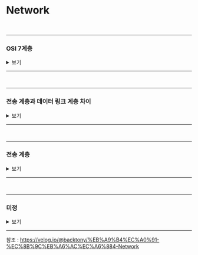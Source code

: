 # Network

<br>

-----------------------

### OSI 7계층

<details>
    <summary> 보기 </summary>
    <br />

-----------------------

**Application Layer (응용)**
  - 최종 목적지로 응용프로그램과 연관해 서비스를 수행하는 계층
  - Ex) HTTP, FTP, DNS

**Presentation Layer (표현)**
  - 데이터 압축 및 변환이 이뤄지는 계층
  - Ex) JPEG, MPEG

**Session Layer (세션)**
  - 데이터가 통신하기 위해 논리적 연결을 담당하는 계층
  - Ex) API, Socket

**Transport Layer (전송)**
  - 종단 간의 사용자들에게 신뢰성 있는 데이터를 전달하는 계층
  - 흐름 제어 : 송신측과 수신측 사이의 **데이터 처리 속도 차이를 제어**
  - 혼잡 제어 : 네트워크 혼잡을 피하기 위해 **데이터 전송 속도 제어**
  - 오류 제어 : **오류 검출 및 재전송**

**Network Layer (네트워크)**
  - IP를 지정하고 라우터로 경로를 선택
  - 네트워크를 통해 선택된 경로로 패킷을 전달하는 계층

**Data-Link Layer (데이터 링크)**
  - 신뢰성 있는 전송을 보장하기 위한 계층
  - 흐름 제어, 오류 제어, 희선 제어

**Physical Layer (물리)**
  - 전기적, 물리적 세부 사항을 정의하는 계층


</details>

-----------------------

<br>

-----------------------

### 전송 계층과 데이터 링크 계층 차이

<details>
    <summary> 보기 </summary>
    <br />

-----------------------

**전송 계층과 데이터 링크 계층 차이**
- 전송 계층은 논리적으로 1:1 연결된 송신과 수신 (종단간) 호스트에 신뢰성 관련 기능을 제공한다.
- 데이터 링크 계층은 물리적으로 1:1 연결된 호스트 (직접 묶여있는 호스트-노드 혹은 노드-노드) 사이의 전송에서 신뢰성 관련 기능을 제공한다.

**계층을 나눈 이유?**
- 통신이 일어나는 과정을 단계별로 알 수 있게 하여 문제 발생 시 해당 단계만 수정하면 된다.

-----------------------

</details>

-----------------------

<br>

-----------------------

### 전송 계층

<details>
    <summary> 보기 </summary>
    <br />

-----------------------

**TCP 패킷 추적 관리**
- 데이터는 패킷 단위로 쪼개져 같은 목적지로 전송
- 패킷의 분실 확인 처리를 하기 위해 패킷에 각 번호를 부여해 목적지에서 패킷 재조립 

**흐름 제어**
- 송신측, 수신측 사이의 데이터 처리 속도 차이를 제어하기 위한 기법
- 송신측의 데이터 처리 속도를 조절하여 수신자의 버퍼오버플로우를 방지한다.
- 슬라이딩 윈도우를 사용
  - 송신측에서 `0,1,2,3,4,5,6`을 보낼 수 있는 프레임을 가지고 `0,1`을 전송하면 슬라이딩 윈도우는 `2,3,4,5,6`으로 변경
  - 수신측에서 `ACK`를 보내면 송신측은 이전에 보낸 데이터 `0,1`을 수신측에서 정상적으로 받았음을 알게되고 ACK 개수 만큼 프레임의 수를 오른쪽으로 확장 

**오류 제어**
- 프레임이 손상 혹은 손실 됐을 경우 재전송을 통해 오류 복구
- 2가지 방식
  - `Stop and Wait ARQ`
    - 수신측에서 `ACK or NAK`을 보낸다.
    - 수신측에서 받지 못한 경우 NAK을 보낸고 송신측은 해당 데이터 재전송
    - 만약 분실된 경우 일정 간격의 시간을 두고 타임아웃이 되면 송신측에서 데이터 재전송
  - `Go-Back-N ARQ`
    - 손상되거나 분실된 경우 확인된 마지막 프레임 이후로 모든 프레임 재전송
    - Ex) `1,2,3` 중 수신측에서 `1, 3` 중 3을 버리고 2를 받지 못했다고 송신측에 보내면 송신측은 2부터 다시 보낸다.  
  - `SR ARQ`
    - `Go-Back-N`을 보완한 방법으로 손실된 프레임만 재전송
    - 별도 데이터 재정렬을 수행해야 한다.
    - 별도의 버퍼를 필요로 한다.

**혼잡 제어**
- 네트워크 혼잡을 피하기 위해 송신측에서 보내는 데이터 전송 속도를 제어하는 것
- `AIMD` 방식
  - 처음 패킷 하나를 보내 문제가 없다면 `Window Size`를 1씩 증가시키는 방식
  - 문제 발생 시, `Window Size`를 절반으로 줄인다.
  - 초기에 높은 대역폭을 사용하지 못하여 오랜 시간이 걸린다.
  - 네트워크가 혼잡해지는 상황을 미리 감지하지 못한다.1
- `Slow Start` 방식
  - 처음 패킷을 하나씩 보내는 것은 같지만 매 전송마다 2배씩 증가하여 데이터의 크기가 지수함수적으로 증가
  - 전송되는 데이터의 크기가 임계값에 도달하면 혼잡 회피 단계로 넘어간다.
  - 혼잡 현상이 발생하면 `Window Size`를 1로 줄인다.
  - 혼잡 현상이 발생했던 `Window Size` 절반까지는 지수함수 꼴로 증가하고 이후부턴 1씩 증가.
- `Fast Recovery` (빠른 회복) 방식
  - 혼잡 시 1로 줄이지 않고 절반으로 줄인 후 선형 증가
- 혼잡 회피
  - 임곅밧을 넘어가면 1씩만 선형적으로 증가 
</details>

-----------------------

<br>

-----------------------

### 미정

<details>
    <summary> 보기 </summary>
    <br />

-----------------------

</details>

-----------------------

참조 : https://velog.io/@backtony/%EB%A9%B4%EC%A0%91-%EC%8B%9C%EB%A6%AC%EC%A6%884-Network
